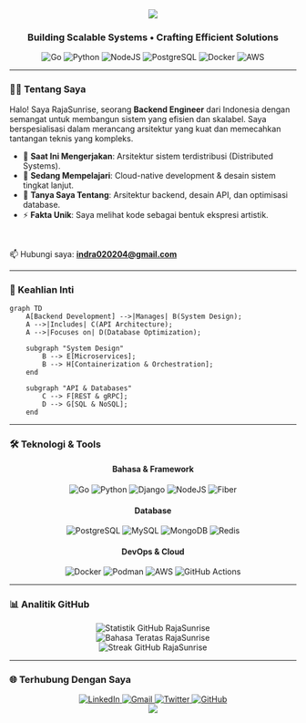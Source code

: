 <div align="center">
  <img src="https://capsule-render.vercel.app/api?type=waving&color=6C63FF&height=200&section=header&text=RajaSunrise&fontSize=80&fontColor=ffffff&animation=fadeIn&fontAlignY=40&desc=Backend%20Engineer&descSize=24&descAlignY=65"/>
</div>

<div align="center">
  <h3>Building Scalable Systems • Crafting Efficient Solutions</h3>
</div>

<div align="center">
  <img src="https://img.shields.io/badge/Go-00ADD8?style=for-the-badge&logo=go&logoColor=white" alt="Go">
  <img src="https://img.shields.io/badge/Python-3776AB?style=for-the-badge&logo=python&logoColor=white" alt="Python">
  <img src="https://img.shields.io/badge/Node.js-339933?style=for-the-badge&logo=nodedotjs&logoColor=white" alt="NodeJS">
  <img src="https://img.shields.io/badge/PostgreSQL-4169E1?style=for-the-badge&logo=postgresql&logoColor=white" alt="PostgreSQL">
  <img src="https://img.shields.io/badge/Docker-2496ED?style=for-the-badge&logo=docker&logoColor=white" alt="Docker">
  <img src="https://img.shields.io/badge/AWS-232F3E?style=for-the-badge&logo=amazonaws&logoColor=white" alt="AWS">
</div>

---

### 👨‍💻 Tentang Saya

Halo! Saya RajaSunrise, seorang **Backend Engineer** dari Indonesia dengan semangat untuk membangun sistem yang efisien dan skalabel. Saya berspesialisasi dalam merancang arsitektur yang kuat dan memecahkan tantangan teknis yang kompleks.

- 🔭 **Saat Ini Mengerjakan**: Arsitektur sistem terdistribusi (Distributed Systems).
- 🌱 **Sedang Mempelajari**: Cloud-native development & desain sistem tingkat lanjut.
- 💬 **Tanya Saya Tentang**: Arsitektur backend, desain API, dan optimisasi database.
- ⚡ **Fakta Unik**: Saya melihat kode sebagai bentuk ekspresi artistik.

<br>

📫 Hubungi saya: **indra020204@gmail.com**

---

### 🚀 Keahlian Inti

```mermaid
graph TD
    A[Backend Development] -->|Manages| B(System Design);
    A -->|Includes| C(API Architecture);
    A -->|Focuses on| D(Database Optimization);

    subgraph "System Design"
        B --> E[Microservices];
        B --> H[Containerization & Orchestration];
    end

    subgraph "API & Databases"
        C --> F[REST & gRPC];
        D --> G[SQL & NoSQL];
    end
```


---
### 🛠️ Teknologi & Tools
<div align="center">
<h4>Bahasa & Framework</h4>
<p>
<img src="https://img.shields.io/badge/Go-00ADD8?style=flat-square&logo=go&logoColor=white" alt="Go">
<img src="https://img.shields.io/badge/Python-3776AB?style=flat-square&logo=python&logoColor=white" alt="Python">
<img src="https://img.shields.io/badge/Django-3776AB?style=flat-square&logo=django&logoColor=white" alt="Django">
<img src="https://img.shields.io/badge/Node.js-339933?style=flat-square&logo=nodedotjs&logoColor=white" alt="NodeJS">
<img src="https://img.shields.io/badge/Fiber-00ADD8?style=flat-square&logo=go&logoColor=white" alt="Fiber">
</p>
<h4>Database</h4>
<p>
<img src="https://img.shields.io/badge/PostgreSQL-4169E1?style=flat-square&logo=postgresql&logoColor=white" alt="PostgreSQL">
<img src="https://img.shields.io/badge/MySQL-4479A1?style=flat-square&logo=mysql&logoColor=white" alt="MySQL">
<img src="https://img.shields.io/badge/MongoDB-47A248?style=flat-square&logo=mongodb&logoColor=white" alt="MongoDB">
<img src="https://img.shields.io/badge/Redis-DC382D?style=flat-square&logo=redis&logoColor=white" alt="Redis">
</p>
<h4>DevOps & Cloud</h4>
<p>
<img src="https://img.shields.io/badge/Docker-2496ED?style=flat-square&logo=docker&logoColor=white" alt="Docker">
<img src="https://img.shields.io/badge/Podman-326CE5?style=flat-square&logo=Podman&logoColor=white" alt="Podman">
<img src="https://img.shields.io/badge/AWS-232F3E?style=flat-square&logo=amazonaws&logoColor=white" alt="AWS">
<img src="https://img.shields.io/badge/GitHub_Actions-2088FF?style=flat-square&logo=githubactions&logoColor=white" alt="GitHub Actions">
</p>
</div>

---
### 📊 Analitik GitHub
<div align="center">
<img src="https://github-readme-stats.vercel.app/api?username=RajaSunrise&show_icons=true&theme=radical&hide_border=true&bg_color=0D1117&title_color=6C63FF&icon_color=FF6584" alt="Statistik GitHub RajaSunrise">
<br>
<img src="https://github-readme-stats.vercel.app/api/top-langs/?username=RajaSunrise&layout=compact&theme=radical&hide_border=true&bg_color=0D1117&title_color=6C63FF&langs_count=8" alt="Bahasa Teratas RajaSunrise">
<br>
<img src="https://github-readme-streak-stats.herokuapp.com/?user=RajaSunrise&theme=radical&hide_border=true&background=0D1117&stroke=6C63FF" alt="Streak GitHub RajaSunrise">
</div>

---
### 🌐 Terhubung Dengan Saya
<div align="center">
<a href="https://www.linkedin.com/in/indra-aryadi-961a98243">
<img src="https://img.shields.io/badge/LinkedIn-0A66C2?style=for-the-badge&logo=linkedin&logoColor=white" alt="LinkedIn">
</a>
<a href="mailto:indra020204@gmail.com">
<img src="https://img.shields.io/badge/Gmail-D14836?style=for-the-badge&logo=gmail&logoColor=white" alt="Gmail">
</a>
<a href="https://twitter.com/indra_aryadi">
<img src="https://img.shields.io/badge/Twitter-1DA1F2?style=for-the-badge&logo=twitter&logoColor=white" alt="Twitter">
</a>
<a href="https://github.com/RajaSunrise">
<img src="https://img.shields.io/badge/GitHub-181717?style=for-the-badge&logo=github&logoColor=white" alt="GitHub">
</a>
</div>
<div align="center">
<img src="https://capsule-render.vercel.app/api?type=waving&color=6C63FF&height=120&section=footer&reversal=true"/>
</div>

